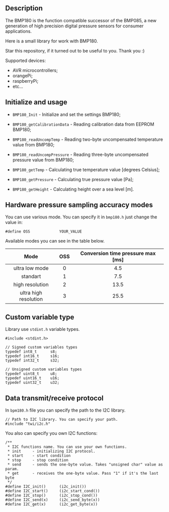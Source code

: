 Description
------------

The BMP180 is the function compatible successor of the BMP085, a new generation of high precision digital pressure sensors for consumer applications.

Here is a small library for work with BMP180.

Star this repository, if it turned out to be useful to you. Thank you :)

Supported devices:
-   AVR microcontrollers;
-   orangePi;
-   raspberryPi;
-   etc...


Initialize and usage
--------------------

- `BMP180_Init` - Initialize and set the settings BMP180;

- `BMP180_getCalibrationData` - Reading calibration data from EEPROM BMP180;

- `BMP180_readUncompTemp` - Reading two-byte uncompensated temperature value from BMP180;

- `BMP180_readUncompPressure` - Reading three-byte uncompensated pressure value from BMP180;

- `BMP180_getTemp` - Calculating true temperature value [degrees Celsius];

- `BMP180_getPressure` - Calculating true pressure value [Pa];

- `BMP180_getHeight` - Calculating height over a sea level [m].


Hardware pressure sampling accuracy modes
-----------------------------------------

You can use various mode. You can specify it in `bmp180.h` just change the value in:
```
#define OSS             YOUR_VALUE
```

Available modes you can see in the table below.

|          Mode         | OSS | Conversion time  pressure max [ms] |
|:---------------------:|:---:|:----------------------------------:|
|     ultra low mode    |  0  |                 4.5                |
|        standart       |  1  |                 7.5                |
|    high resolution    |  2  |                13.5                |
| ultra high resolution |  3  |                25.5                |


Custom variable type
--------------------

Library use `stdint.h` variable types.

```
#include <stdint.h>

// Signed custom variables types
typedef int8_t      s8;
typedef int16_t     s16;
typedef int32_t     s32;

// Unsigned custom variables types
typedef uint8_t     u8;
typedef uint16_t    u16;
typedef uint32_t    u32;
```


Data transmit/receive protocol
------------------------------

In `bpm180.h` file you can specify the path to the I2C library.

```
// Path to I2C library. You can specify your path.
#include "twi/i2c.h"
```

You also can specify you own I2C functions:

```
/**
 * I2C functions name. You can use your own functions.
 * init     - initializing I2C protocol.
 * start    - start condition
 * stop     - stop condition
 * send     - sends the one-byte value. Takes "unsigned char" value as param.
 * get      - receives the one-byte value. Pass "1" if it's the last byte
 */
#define I2C_init()      (i2c_init())
#define I2C_start()     (i2c_start_cond())
#define I2C_stop()      (i2c_stop_cond())
#define I2C_send(x)     (i2c_send_byte(x))
#define I2C_get(x)      (i2c_get_byte(x))
```
